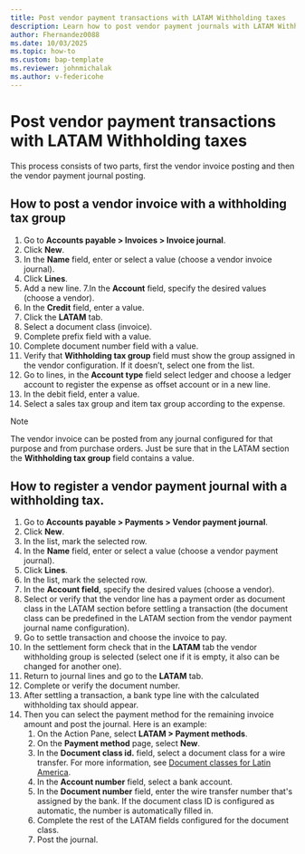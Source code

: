 ```yaml
---
title: Post vendor payment transactions with LATAM Withholding taxes
description: Learn how to post vendor payment journals with LATAM Withholding taxes.
author: Fhernandez0088
ms.date: 10/03/2025
ms.topic: how-to
ms.custom: bap-template
ms.reviewer: johnmichalak
ms.author: v-federicohe
---
```


# Post vendor payment transactions with LATAM Withholding taxes

This process consists of two parts, first the vendor invoice posting and then the vendor payment journal posting.

## How to post a vendor invoice with a withholding tax group

1. Go to **Accounts payable > Invoices > Invoice journal**.
2. Click **New**.
4. In the **Name** field, enter or select a value (choose a vendor invoice journal).
5. Click **Lines**.
6. Add a new line.
7.In the **Account** field, specify the desired values (choose a vendor).
8. In the **Credit** field, enter a value.
9. Click the **LATAM** tab.
10. Select a document class (invoice).
11. Complete prefix field with a value.
12. Complete document number field with a value.
13. Verify that **Withholding tax group** field must show the group assigned in the vendor configuration. If it doesn’t, select one from the list.
14. Go to lines, in the **Account type** field select ledger and choose a ledger account to register the expense as offset account or in a new line.
16. In the debit field, enter a value.
16. Select a sales tax group and item tax group according to the expense.

> [!NOTE]
> The vendor invoice can be posted from any journal configured for that purpose and from purchase orders. Just be sure that in the LATAM section the **Withholding tax group** field contains a value.

## How to register a vendor payment journal with a withholding tax.

1. Go to **Accounts payable > Payments > Vendor payment journal**.
2. Click **New**.
3. In the list, mark the selected row.
4. In the **Name** field, enter or select a value (choose a vendor payment journal).
5. Click **Lines**.
6. In the list, mark the selected row.
7. In the **Account field**, specify the desired values (choose a vendor).
10. Select or verify that the vendor line has a payment order as document class in the LATAM section before settling a transaction (the document class can be predefined in the LATAM section from the vendor payment journal name configuration).
8. Go to settle transaction and choose the invoice to pay.
1. In the settlement form check that in the **LATAM** tab the vendor withholding group is selected (select one if it is empty, it also can be changed for another one).
9. Return to journal lines and go to the **LATAM** tab.
11. Complete or verify the document number.
12. After settling a transaction, a bank type line with the calculated withholding tax should appear.
13. Then you can select the payment method for the remaining invoice amount and post the journal. Here is an example: 
    1. On the Action Pane, select **LATAM > Payment methods**.
    1. On the **Payment method** page, select **New**.
    1. In the **Document class id.** field, select a document class for a wire transfer. For more information, see [Document classes for Latin America](ltm-core-document-class.md).
    1. In the **Account number** field, select a bank account.
    1. In the **Document number** field, enter the wire transfer number that's assigned by the bank. If the document class ID is configured as automatic, the number is automatically filled in.
    1. Complete the rest of the LATAM fields configured for the document class.
    1. Post the journal.


